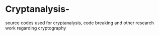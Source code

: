 Cryptanalysis-
==============

source codes used for cryptanalysis, code breaking and other research work regarding cryptography